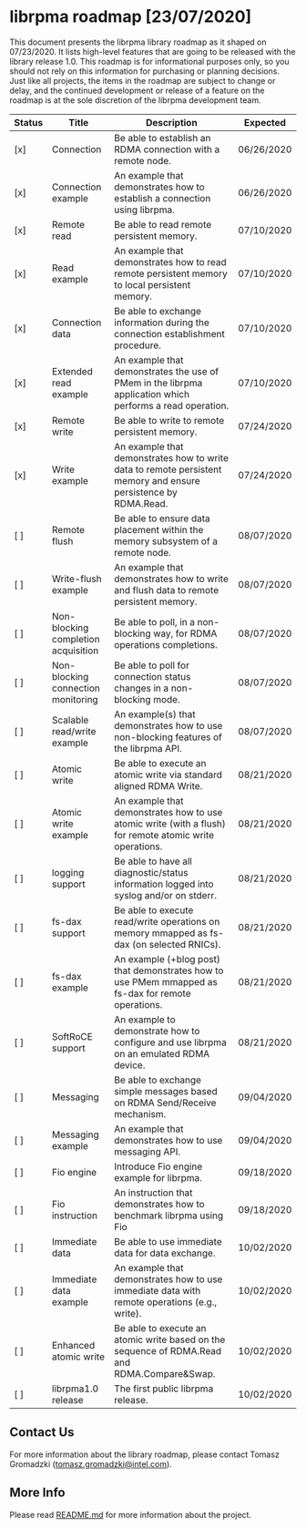 # **librpma roadmap [23/07/2020]**

This document presents the librpma library roadmap as it shaped on 07/23/2020. It lists high-level features that are going to be released with the library release 1.0.
This roadmap is for informational purposes only, so you should not rely on this information for purchasing or planning decisions. Just like all projects, the items in the roadmap are subject to change or delay, and the continued development or release of a feature on the roadmap is at the sole discretion of the librpma development team.

Status|Title|Description|Expected
---|---|---|---
[x]|Connection|Be able to establish an RDMA connection with a remote node.|06/26/2020
[x]|Connection example|An example that demonstrates how to establish a connection using librpma.|06/26/2020
[x]|Remote read|Be able to read remote persistent memory.|07/10/2020
[x]|Read example|An example that demonstrates how to read remote persistent memory to local persistent memory.|07/10/2020
[x]|Connection data|Be able to exchange information during the connection establishment procedure.|07/10/2020
[x]|Extended read example|An example that demonstrates the use of PMem in the librpma application which performs a read operation.|07/10/2020
[x]|Remote write|Be able to write to remote persistent memory.|07/24/2020
[x]|Write example|An example that demonstrates how to write data to remote persistent memory and ensure persistence by RDMA.Read.|07/24/2020
[ ]|Remote flush|Be able to ensure data placement within the memory subsystem of a remote node.|08/07/2020
[ ]|Write-flush example|An example that demonstrates how to write and flush data to remote persistent memory.|08/07/2020
[ ]|Non-blocking completion acquisition|Be able to poll, in a non-blocking way, for RDMA operations completions.|08/07/2020
[ ]|Non-blocking connection monitoring|Be able to poll for connection status changes in a non-blocking mode.|08/07/2020
[ ]|Scalable read/write example|An example(s) that demonstrates how to use non-blocking features of the librpma API.|08/07/2020
[ ]|Atomic write|Be able to execute an atomic write via standard aligned RDMA Write.|08/21/2020
[ ]|Atomic write example|An example that demonstrates how to use atomic write (with a flush) for remote atomic write operations.|08/21/2020
[ ]|logging support|Be able to have all diagnostic/status information logged into syslog and/or on stderr.|08/21/2020
[ ]|fs-dax support|Be able to execute read/write operations on memory mmapped as fs-dax (on selected RNICs).|08/21/2020
[ ]|fs-dax example|An example (+blog post) that demonstrates how to use PMem mmapped as fs-dax for remote operations.|08/21/2020
[ ]|SoftRoCE support|An example to demonstrate how to configure and use librpma on an emulated RDMA device.|08/21/2020
[ ]|Messaging|Be able to exchange simple messages based on RDMA Send/Receive mechanism.|09/04/2020
[ ]|Messaging example|An example that demonstrates how to use messaging API.|09/04/2020
[ ]|Fio engine|Introduce Fio engine example for librpma.|09/18/2020
[ ]|Fio instruction|An instruction that demonstrates how to benchmark librpma using Fio|09/18/2020
[ ]|Immediate data|Be able to use immediate data for data exchange.|10/02/2020
[ ]|Immediate data example| An example that demonstrates how to use immediate data with remote operations (e.g., write).|10/02/2020
[ ]|Enhanced atomic write|Be able to execute an atomic write based on the sequence of RDMA.Read and RDMA.Compare&Swap.|10/02/2020
[ ]|librpma1.0 release|The first public librpma release.|10/02/2020

## Contact Us

For more information about the library roadmap, please contact
Tomasz Gromadzki (tomasz.gromadzki@intel.com).

## More Info

Please read [README.md](README.md) for more information about the project.
